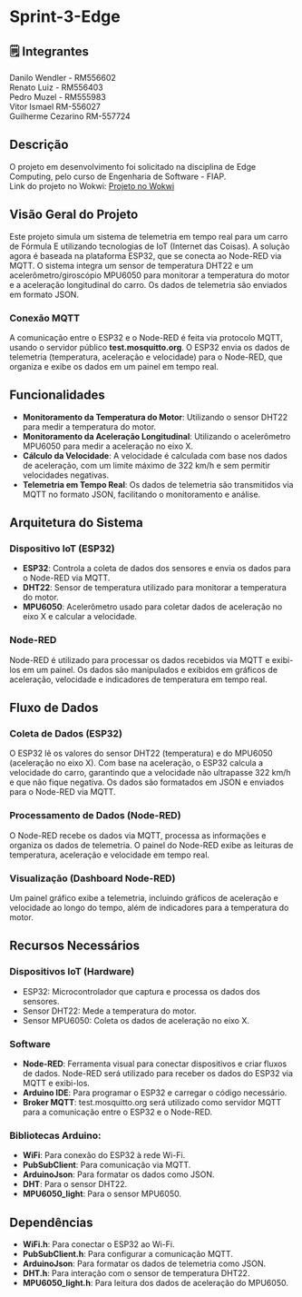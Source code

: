 # Sprint-3-Edge

## 🗒️ Integrantes

Danilo Wendler - RM556602  
Renato Luiz - RM556403  
Pedro Muzel - RM555983  
Vitor Ismael RM-556027  
Guilherme Cezarino RM-557724  

## Descrição
O projeto em desenvolvimento foi solicitado na disciplina de Edge Computing, pelo curso de Engenharia de Software - FIAP. <br> 
Link do projeto no Wokwi: [Projeto no Wokwi](https://wokwi.com/projects/410468304224276481)

## Visão Geral do Projeto

Este projeto simula um sistema de telemetria em tempo real para um carro de Fórmula E utilizando tecnologias de IoT (Internet das Coisas). A solução agora é baseada na plataforma ESP32, que se conecta ao Node-RED via MQTT. O sistema integra um sensor de temperatura DHT22 e um acelerômetro/giroscópio MPU6050 para monitorar a temperatura do motor e a aceleração longitudinal do carro. Os dados de telemetria são enviados em formato JSON.

### Conexão MQTT

A comunicação entre o ESP32 e o Node-RED é feita via protocolo MQTT, usando o servidor público **test.mosquitto.org**. O ESP32 envia os dados de telemetria (temperatura, aceleração e velocidade) para o Node-RED, que organiza e exibe os dados em um painel em tempo real.

## Funcionalidades

- **Monitoramento da Temperatura do Motor**: Utilizando o sensor DHT22 para medir a temperatura do motor.
- **Monitoramento da Aceleração Longitudinal**: Utilizando o acelerômetro MPU6050 para medir a aceleração no eixo X.
- **Cálculo da Velocidade**: A velocidade é calculada com base nos dados de aceleração, com um limite máximo de 322 km/h e sem permitir velocidades negativas.
- **Telemetria em Tempo Real**: Os dados de telemetria são transmitidos via MQTT no formato JSON, facilitando o monitoramento e análise.

## Arquitetura do Sistema

### Dispositivo IoT (ESP32)
- **ESP32**: Controla a coleta de dados dos sensores e envia os dados para o Node-RED via MQTT.
- **DHT22**: Sensor de temperatura utilizado para monitorar a temperatura do motor.
- **MPU6050**: Acelerômetro usado para coletar dados de aceleração no eixo X e calcular a velocidade.

### Node-RED
Node-RED é utilizado para processar os dados recebidos via MQTT e exibi-los em um painel. Os dados são manipulados e exibidos em gráficos de aceleração, velocidade e indicadores de temperatura em tempo real.

## Fluxo de Dados

### Coleta de Dados (ESP32)
O ESP32 lê os valores do sensor DHT22 (temperatura) e do MPU6050 (aceleração no eixo X). Com base na aceleração, o ESP32 calcula a velocidade do carro, garantindo que a velocidade não ultrapasse 322 km/h e que não fique negativa. Os dados são formatados em JSON e enviados para o Node-RED via MQTT.

### Processamento de Dados (Node-RED)
O Node-RED recebe os dados via MQTT, processa as informações e organiza os dados de telemetria. O painel do Node-RED exibe as leituras de temperatura, aceleração e velocidade em tempo real.

### Visualização (Dashboard Node-RED)
Um painel gráfico exibe a telemetria, incluindo gráficos de aceleração e velocidade ao longo do tempo, além de indicadores para a temperatura do motor.

## Recursos Necessários

### Dispositivos IoT (Hardware)
- ESP32: Microcontrolador que captura e processa os dados dos sensores.
- Sensor DHT22: Mede a temperatura do motor.
- Sensor MPU6050: Coleta os dados de aceleração no eixo X.

### Software
- **Node-RED**: Ferramenta visual para conectar dispositivos e criar fluxos de dados. Node-RED será utilizado para receber os dados do ESP32 via MQTT e exibi-los.
- **Arduino IDE**: Para programar o ESP32 e carregar o código necessário.
- **Broker MQTT**: test.mosquitto.org será utilizado como servidor MQTT para a comunicação entre o ESP32 e o Node-RED.

### Bibliotecas Arduino:
- **WiFi**: Para conexão do ESP32 à rede Wi-Fi.
- **PubSubClient**: Para comunicação via MQTT.
- **ArduinoJson**: Para formatar os dados como JSON.
- **DHT**: Para o sensor DHT22.
- **MPU6050_light**: Para o sensor MPU6050.

## Dependências
- **WiFi.h**: Para conectar o ESP32 ao Wi-Fi.
- **PubSubClient.h**: Para configurar a comunicação MQTT.
- **ArduinoJson**: Para formatar os dados de telemetria como JSON.
- **DHT.h**: Para interação com o sensor de temperatura DHT22.
- **MPU6050_light.h**: Para leitura dos dados de aceleração do MPU6050.
